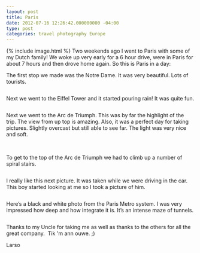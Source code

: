 ```yaml
---
layout: post
title: Paris
date: 2012-07-16 12:26:42.000000000 -04:00
type: post
categories: travel photography Europe
---
```

{% include image.html %}
Two weekends ago I went to Paris with some of my Dutch family! We woke up very early for a 6 hour drive, were in Paris for about 7 hours and then drove home again. So this is Paris in a day:

The first stop we made was the Notre Dame. It was very beautiful. Lots of tourists.

<img class="aligncenter size-full" title="" src="{{ site.baseurl }}/assets/larso_paris-1.jpg" alt=""/>

Next we went to the Eiffel Tower and it started pouring rain! It was quite fun.

<img class="aligncenter size-full" title="" src="{{ site.baseurl }}/assets/larso_paris-2.jpg" alt=""/>

Next we went to the Arc de Triumph. This was by far the highlight of the trip. The view from up top is amazing. Also, it was a perfect day for taking pictures. Slightly overcast but still able to see far. The light was very nice and soft.

<img class="aligncenter size-full" title="" src="{{ site.baseurl }}/assets/larso_paris-3.jpg" alt=""/>

<img class="aligncenter size-full" title="" src="{{ site.baseurl }}/assets/larso_paris-4.jpg" alt=""/>

To get to the top of the Arc de Triumph we had to climb up a number of spiral stairs.

<img class="aligncenter size-full" title="" src="{{ site.baseurl }}/assets/larso_paris-5.jpg" alt=""/>

I really like this next picture. It was taken while we were driving in the car. This boy started looking at me so I took a picture of him.

<img class="aligncenter size-full" title="" src="{{ site.baseurl }}/assets/larso_paris-6.jpg" alt=""/>

Here’s a black and white photo from the Paris Metro system. I was very impressed how deep and how integrate it is. It’s an intense maze of tunnels.

<img class="aligncenter size-full" title="" src="{{ site.baseurl }}/assets/larso_paris-7.jpg" alt=""/>

Thanks to my Uncle for taking me as well as thanks to the others for all the great company.  Tik 'm ann ouwe. ;)

Larso

